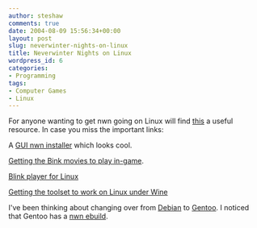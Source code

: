 ```yaml
---
author: steshaw
comments: true
date: 2004-08-09 15:56:34+00:00
layout: post
slug: neverwinter-nights-on-linux
title: Neverwinter Nights on Linux
wordpress_id: 6
categories:
- Programming
tags:
- Computer Games
- Linux
---
```


For anyone wanting to get nwn going on Linux will find [this](http://www.linuxjournal.com/article.php?sid=7377) a useful resource. In case you miss the important links:

A [GUI nwn installer](http://icculus.org/%7Eravage/nwn/#hotu) which looks cool.

[Getting the Bink movies to play in-game](http://home.woh.rr.com/nwmovies/).

[Blink player for Linux](http://www.radgametools.com/bnkdown.htm)

[Getting the toolset to work on Linux under Wine](http://grokthis.net/%7Enwwine/nwnwine-HOWTO.html)

I've been thinking about changing over from [Debian](http://debian.org/) to [Gentoo](http://gentoo.org/). I noticed that Gentoo has a [nwn ebuild](http://packages.gentoo.org/ebuilds/?nwn-1.62).
